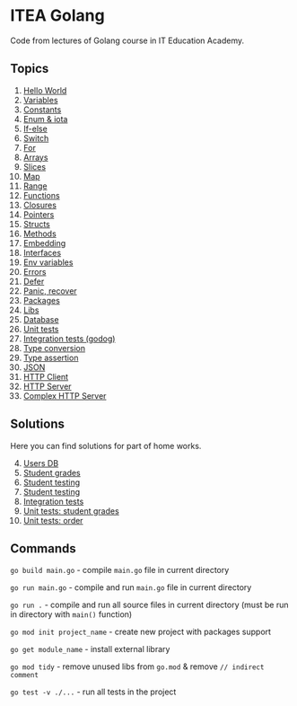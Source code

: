 # ITEA Golang

Code from lectures of Golang course in IT Education Academy.

## Topics

1. [Hello World](hello_world.go)
2. [Variables](variables.go)
3. [Constants](constants.go)
4. [Enum & iota](enum_iota.go)
5. [If-else](if_else.go)
6. [Switch](switch.go)
7. [For](for.go)
8. [Arrays](arrays.go)
9. [Slices](slices.go)
10. [Map](map.go)
11. [Range](range.go)
12. [Functions](functions.go)
13. [Closures](closures.go)
14. [Pointers](pointers.go)
15. [Structs](structs.go)
16. [Methods](methods.go)
17. [Embedding](embedding.go)
18. [Interfaces](interfaces.go)
19. [Env variables](env_variables.go)
20. [Errors](errors.go)
21. [Defer](defer.go)
22. [Panic, recover](panic_recover.go)
23. [Packages](packages)
24. [Libs](libs)
25. [Database](database)
26. [Unit tests](unit_tests)
27. [Integration tests (godog)](integration_tests)
28. [Type conversion](type_conversion.go)
29. [Type assertion](type_assertion.go)
30. [JSON](json)
31. [HTTP Client](http_client)
32. [HTTP Server](server.go)
33. [Complex HTTP Server](http_server)

## Solutions

Here you can find solutions for part of home works.

4. [Users DB](solutions/4_users_db/main.go)
5. [Student grades](solutions/5_grades/main.go)
5. [Student testing](solutions/5_student_testing/main.go)
7. [Student testing](solutions/7_student_testing)
8. [Integration tests](solutions/8_integration_tests)
8. [Unit tests: student grades](solutions/8_grades_unit_tests)
8. [Unit tests: order](solutions/8_order_unit_tests)

## Commands

`go build main.go` - compile `main.go` file in current directory

`go run main.go` - compile and run `main.go` file in current directory

`go run .` - compile and run all source files in current directory (must be run in directory with `main()` function)

`go mod init project_name` - create new project with packages support

`go get module_name` - install external library

`go mod tidy` - remove unused libs from `go.mod` & remove `// indirect comment`

`go test -v ./...` - run all tests in the project
